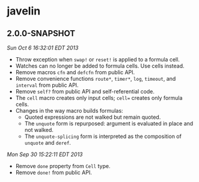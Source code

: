 # javelin

## 2.0.0-SNAPSHOT

*Sun Oct  6 16:32:01 EDT 2013*

* Throw exception when `swap!` or `reset!` is applied to a formula cell.
* Watches can no longer be added to formula cells. Use cells instead.
* Remove macros `cfn` and `defcfn` from public API.
* Remove convenience functions `route*`, `timer*`, `log`, `timeout`, and
  `interval` from public API.
* Remove `self?` from public API and self-referential code.
* The `cell` macro creates only input cells; `cell=` creates only formula
  cells.
* Changes in the way macro builds formulas:
  * Quoted expressions are not walked but remain quoted.
  * The `unquote` form is repurposed: argument is evaluated in place and not
    walked.
  * The `unquote-splicing` form is interpreted as the composition of `unquote`
    and `deref`.

*Mon Sep 30 15:22:11 EDT 2013*

* Remove `done` property from `Cell` type.
* Remove `done!` from public API.

